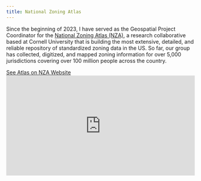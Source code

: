 ```yaml
---
title: National Zoning Atlas
---
```


Since the beginning of 2023, I have served as the Geospatial Project Coordinator for the [National Zoning Atlas (NZA)](https://www.zoningatlas.org/), a research collaborative based at Cornell University that is building the most extensive, detailed, and reliable repository of standardized zoning data in the US. So far, our group has collected, digitized, and mapped zoning information for over 5,000 jurisdictions covering over 100 million people across the country.


<link rel="stylesheet" href="https://cdnjs.cloudflare.com/ajax/libs/font-awesome/4.7.0/css/font-awesome.min.css">
<a href="https://www.zoningatlas.org/atlas/" target="_blank">See Atlas on NZA Website <i class="fa fa-external-link"></i></a>

<style>.embed-container {position: relative; padding-bottom: 53%; height: 0; max-width: 100%;} .embed-container iframe, .embed-container object, .embed-container iframe{position: absolute; top: 0; left: 0; width: 100%; height: 100%;} small{position: absolute; z-index: 40; bottom: 0; margin-bottom: -15px;}</style><div class="embed-container">
  
  <iframe width="850" height="700" frameborder="0" scrolling="no" marginheight="0" marginwidth="0" title="National Zoning Atlas" 
src="https://www.zoningatlas.org/atlas/?lat=39.74350&lng=-105.00807&zoom=11.704&basemap=basemap-plain&overlays=tribal-lands%2Cprotected-lands&filters=%7B%22family1_parking%22%3A%22yes%22%2C%22family1_heightcap%22%3A%22yes%22%2C%22family1_minlotacres_min%22%3A0%2C%22family1_minlotacres_max%22%3Anull%2C%22family2_parking%22%3A%22yes%22%2C%22family2_heightcap%22%3A%22yes%22%2C%22family2_elderlyonly%22%3A%22no%22%2C%22family2_minlotacres_min%22%3A0%2C%22family2_minlotacres_max%22%3Anull%2C%22family3_parking%22%3A%22yes%22%2C%22family3_heightcap%22%3A%22yes%22%2C%22family3_elderlyonly%22%3A%22no%22%2C%22family3_sewage%22%3A%22no%22%2C%22family3_transit%22%3A%22no%22%2C%22family3_minlotacres_min%22%3A0%2C%22family3_minlotacres_max%22%3Anull%2C%22family4_parking%22%3A%22yes%22%2C%22family4_heightcap%22%3A%22yes%22%2C%22family4_elderlyonly%22%3A%22no%22%2C%22family4_sewage%22%3A%22no%22%2C%22family4_transit%22%3A%22no%22%2C%22family4_minlotacres_min%22%3A0%2C%22family4_minlotacres_max%22%3Anull%2C%22accessory_occupancy%22%3A%22yes%22%2C%22family1_treatment%22%3A%5B%22allowed%22%5D%2C%22family2_treatment%22%3A%5B%22allowed%22%5D%2C%22family3_treatment%22%3A%5B%22allowed%22%5D%2C%22family4_treatment%22%3A%5B%22allowed%22%5D%2C%22accessory_treatment%22%3A%5B%22allowed%22%5D%2C%22plannedresidential_treatment%22%3A%5B%22allowed%22%5D%2C%22family1_minlotacres_varies%22%3Afalse%2C%22family2_minlotacres_varies%22%3Afalse%2C%22family3_minlotacres_varies%22%3Afalse%2C%22family4_minlotacres_varies%22%3Afalse%2C%22family1_treatment_enablefilter%22%3Afalse%2C%22family1_parking_enablefilter%22%3Afalse%2C%22family1_heightcap_enablefilter%22%3Afalse%2C%22family1_minlotacres_enablefilter%22%3Afalse%2C%22family2_treatment_enablefilter%22%3Afalse%2C%22family2_parking_enablefilter%22%3Afalse%2C%22family2_heightcap_enablefilter%22%3Afalse%2C%22family2_elderlyonly_enablefilter%22%3Afalse%2C%22family2_minlotacres_enablefilter%22%3Afalse%2C%22family3_treatment_enablefilter%22%3Afalse%2C%22family3_parking_enablefilter%22%3Afalse%2C%22family3_heightcap_enablefilter%22%3Afalse%2C%22family3_elderlyonly_enablefilter%22%3Afalse%2C%22family3_sewage_enablefilter%22%3Afalse%2C%22family3_transit_enablefilter%22%3Afalse%2C%22family3_minlotacres_enablefilter%22%3Afalse%2C%22family4_treatment_enablefilter%22%3Afalse%2C%22family4_parking_enablefilter%22%3Afalse%2C%22family4_heightcap_enablefilter%22%3Afalse%2C%22family4_elderlyonly_enablefilter%22%3Afalse%2C%22family4_sewage_enablefilter%22%3Afalse%2C%22family4_transit_enablefilter%22%3Afalse%2C%22family4_minlotacres_enablefilter%22%3Afalse%2C%22accessory_treatment_enablefilter%22%3Afalse%2C%22accessory_occupancy_enablefilter%22%3Afalse%2C%22plannedresidential_treatment_enablefilter%22%3Afalse%7D"</iframe></div>



